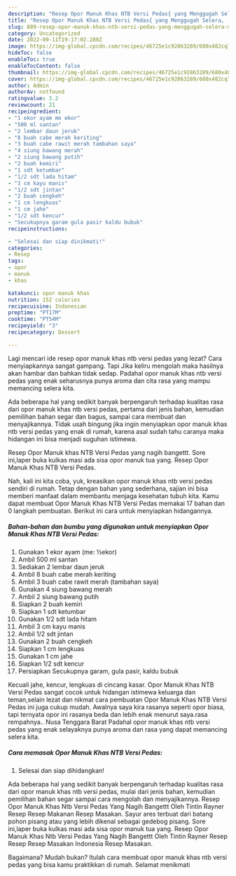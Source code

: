 ```yaml
---
description: "Resep Opor Manuk Khas NTB Versi Pedas{ yang Menggugah Selera,  Menu Buat lebaran"
title: "Resep Opor Manuk Khas NTB Versi Pedas{ yang Menggugah Selera,  Menu Buat lebaran"
slug: 889-resep-opor-manuk-khas-ntb-versi-pedas-yang-menggugah-selera-menu-buat-lebaran
category: Uncategorized
date: 2022-09-11T19:17:02.280Z
image: https://img-global.cpcdn.com/recipes/46725e1c92863289/680x482cq70/opor-manuk-khas-ntb-versi-pedas-foto-resep-utama.jpg
hideToc: false
enableToc: true
enableTocContent: false
thumbnail: https://img-global.cpcdn.com/recipes/46725e1c92863289/680x482cq70/opor-manuk-khas-ntb-versi-pedas-foto-resep-utama.jpg
cover: https://img-global.cpcdn.com/recipes/46725e1c92863289/680x482cq70/opor-manuk-khas-ntb-versi-pedas-foto-resep-utama.jpg
author: Admin
authorAv: notfound
ratingvalue: 3.2
reviewcount: 21
recipeingredient:
- "1 ekor ayam me ekor"
- "500 ml santan"
- "2 lembar daun jeruk"
- "8 buah cabe merah keriting"
- "3 buah cabe rawit merah tambahan saya"
- "4 siung bawang merah"
- "2 siung bawang putih"
- "2 buah kemiri"
- "1 sdt ketumbar"
- "1/2 sdt lada hitam"
- "3 cm kayu manis"
- "1/2 sdt jintan"
- "2 buah cengkeh"
- "1 cm lengkuas"
- "1 cm jahe"
- "1/2 sdt kencur"
- "Secukupnya garam gula pasir kaldu bubuk"
recipeinstructions:

- "Selesai dan siap dinikmati!"
categories:
- Resep
tags:
- opor
- manuk
- khas

katakunci: opor manuk khas 
nutrition: 152 calories
recipecuisine: Indonesian
preptime: "PT17M"
cooktime: "PT54M"
recipeyield: "3"
recipecategory: Dessert

---
```



Lagi mencari ide resep opor manuk khas ntb versi pedas yang lezat? Cara menyiapkannya sangat gampang. Tapi Jika keliru mengolah maka hasilnya akan hambar dan bahkan tidak sedap. Padahal opor manuk khas ntb versi pedas yang enak seharusnya punya aroma dan cita rasa yang mampu memancing selera kita.


Ada beberapa hal yang sedikit banyak berpengaruh terhadap kualitas rasa dari opor manuk khas ntb versi pedas, pertama dari jenis bahan, kemudian pemilihan bahan segar dan bagus, sampai cara membuat dan menyajikannya. Tidak usah bingung jika ingin menyiapkan opor manuk khas ntb versi pedas yang enak di rumah, karena asal sudah tahu caranya maka hidangan ini bisa menjadi suguhan istimewa.

Resep Opor Manuk khas NTB Versi Pedas yang nagih bangettt. Sore ini,laper buka kulkas masi ada sisa opor manuk tua yang. Resep Opor Manuk Khas NTB Versi Pedas.


Nah, kali ini kita coba, yuk, kreasikan opor manuk khas ntb versi pedas sendiri di rumah. Tetap dengan bahan yang sederhana, sajian ini bisa memberi manfaat dalam membantu menjaga kesehatan tubuh kita. Kamu dapat membuat Opor Manuk Khas NTB Versi Pedas memakai 17 bahan dan 0 langkah pembuatan. Berikut ini cara untuk menyiapkan hidangannya.

<!--inarticleads1-->

##### Bahan-bahan dan bumbu yang digunakan untuk menyiapkan Opor Manuk Khas NTB Versi Pedas:

1. Gunakan 1 ekor ayam (me: ½ekor)
1. Ambil 500 ml santan
1. Sediakan 2 lembar daun jeruk
1. Ambil 8 buah cabe merah keriting
1. Ambil 3 buah cabe rawit merah (tambahan saya)
1. Gunakan 4 siung bawang merah
1. Ambil 2 siung bawang putih
1. Siapkan 2 buah kemiri
1. Siapkan 1 sdt ketumbar
1. Gunakan 1/2 sdt lada hitam
1. Ambil 3 cm kayu manis
1. Ambil 1/2 sdt jintan
1. Gunakan 2 buah cengkeh
1. Siapkan 1 cm lengkuas
1. Gunakan 1 cm jahe
1. Siapkan 1/2 sdt kencur
1. Persiapkan Secukupnya garam, gula pasir, kaldu bubuk


Kecuali jahe, kencur, lengkuas di cincang kasar. Opor Manuk Khas NTB Versi Pedas sangat cocok untuk hidangan istimewa keluarga dan teman,selain lezat dan nikmat cara pembuatan Opor Manuk Khas NTB Versi Pedas ini juga cukup mudah. Awalnya saya kira rasanya seperti opor biasa, tapi ternyata opor ini rasanya beda dan lebih enak menurut saya.rasa rempahnya.. Nusa Tenggara Barat Padahal opor manuk khas ntb versi pedas yang enak selayaknya punya aroma dan rasa yang dapat memancing selera kita. 

<!--inarticleads2-->

##### Cara memasak Opor Manuk Khas NTB Versi Pedas:


1. Selesai dan siap dihidangkan!

Ada beberapa hal yang sedikit banyak berpengaruh terhadap kualitas rasa dari opor manuk khas ntb versi pedas, mulai dari jenis bahan, kemudian pemilihan bahan segar sampai cara mengolah dan menyajikannya. Resep Opor Manuk Khas Ntb Versi Pedas Yang Nagih Bangettt Oleh Tintin Rayner Resep Resep Makanan Resep Masakan. Sayur ares terbuat dari batang pohon pisang atau yang lebih dikenal sebagai gedebog pisang. Sore ini,laper buka kulkas masi ada sisa opor manuk tua yang. Resep Opor Manuk Khas Ntb Versi Pedas Yang Nagih Bangettt Oleh Tintin Rayner Resep Resep Resep Masakan Indonesia Resep Masakan. 

Bagaimana? Mudah bukan? Itulah cara membuat opor manuk khas ntb versi pedas yang bisa kamu praktikkan di rumah. Selamat menikmati
